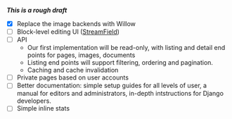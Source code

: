 ***This is a rough draft***

* [x] Replace the image backends with Willow
* [ ] Block-level editing UI ([StreamField](https://github.com/torchbox/wagtail/issues/823))
* [ ] API
    - Our first implementation will be read-only, with listing and detail end points for pages, images, documents 
    - Listing end points will support filtering, ordering and pagination.
    - Caching and cache invalidation
* [ ] Private pages based on user accounts
* [ ] Better documentation: simple setup guides for all levels of user, a manual for editors and administrators, in-depth intstructions for Django developers.
* [ ] Simple inline stats